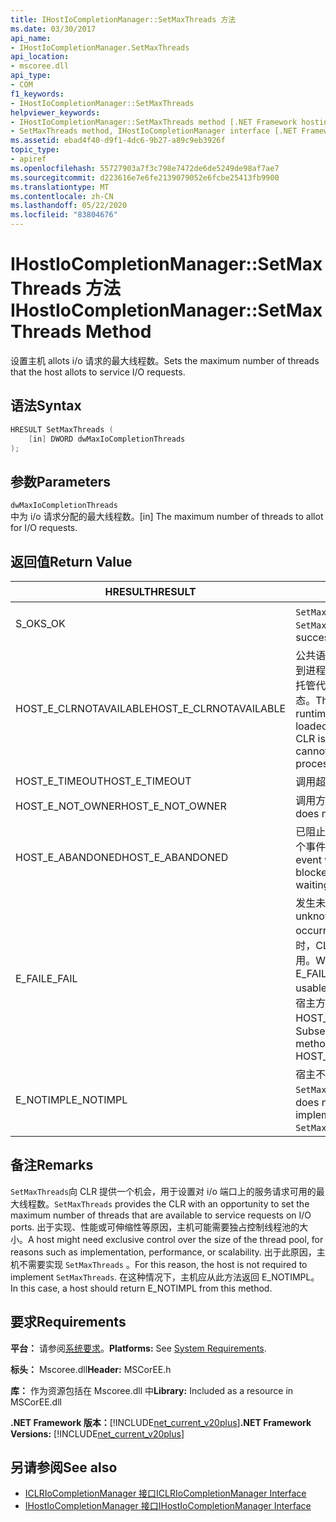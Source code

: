 ```yaml
---
title: IHostIoCompletionManager::SetMaxThreads 方法
ms.date: 03/30/2017
api_name:
- IHostIoCompletionManager.SetMaxThreads
api_location:
- mscoree.dll
api_type:
- COM
f1_keywords:
- IHostIoCompletionManager::SetMaxThreads
helpviewer_keywords:
- IHostIoCompletionManager::SetMaxThreads method [.NET Framework hosting]
- SetMaxThreads method, IHostIoCompletionManager interface [.NET Framework hosting]
ms.assetid: ebad4f40-d9f1-4dc6-9b27-a89c9eb3926f
topic_type:
- apiref
ms.openlocfilehash: 55727903a7f3c798e7472de6de5249de98af7ae7
ms.sourcegitcommit: d223616e7e6fe2139079052e6fcbe25413fb9900
ms.translationtype: MT
ms.contentlocale: zh-CN
ms.lasthandoff: 05/22/2020
ms.locfileid: "83804676"
---
```

# <a name="ihostiocompletionmanagersetmaxthreads-method"></a><span data-ttu-id="0faa7-102">IHostIoCompletionManager::SetMaxThreads 方法</span><span class="sxs-lookup"><span data-stu-id="0faa7-102">IHostIoCompletionManager::SetMaxThreads Method</span></span>
<span data-ttu-id="0faa7-103">设置主机 allots i/o 请求的最大线程数。</span><span class="sxs-lookup"><span data-stu-id="0faa7-103">Sets the maximum number of threads that the host allots to service I/O requests.</span></span>  
  
## <a name="syntax"></a><span data-ttu-id="0faa7-104">语法</span><span class="sxs-lookup"><span data-stu-id="0faa7-104">Syntax</span></span>  
  
```cpp  
HRESULT SetMaxThreads (  
    [in] DWORD dwMaxIoCompletionThreads  
);  
```  
  
## <a name="parameters"></a><span data-ttu-id="0faa7-105">参数</span><span class="sxs-lookup"><span data-stu-id="0faa7-105">Parameters</span></span>  
 `dwMaxIoCompletionThreads`  
 <span data-ttu-id="0faa7-106">中为 i/o 请求分配的最大线程数。</span><span class="sxs-lookup"><span data-stu-id="0faa7-106">[in] The maximum number of threads to allot for I/O requests.</span></span>  
  
## <a name="return-value"></a><span data-ttu-id="0faa7-107">返回值</span><span class="sxs-lookup"><span data-stu-id="0faa7-107">Return Value</span></span>  
  
|<span data-ttu-id="0faa7-108">HRESULT</span><span class="sxs-lookup"><span data-stu-id="0faa7-108">HRESULT</span></span>|<span data-ttu-id="0faa7-109">说明</span><span class="sxs-lookup"><span data-stu-id="0faa7-109">Description</span></span>|  
|-------------|-----------------|  
|<span data-ttu-id="0faa7-110">S_OK</span><span class="sxs-lookup"><span data-stu-id="0faa7-110">S_OK</span></span>|<span data-ttu-id="0faa7-111">`SetMaxThreads`已成功返回。</span><span class="sxs-lookup"><span data-stu-id="0faa7-111">`SetMaxThreads` returned successfully.</span></span>|  
|<span data-ttu-id="0faa7-112">HOST_E_CLRNOTAVAILABLE</span><span class="sxs-lookup"><span data-stu-id="0faa7-112">HOST_E_CLRNOTAVAILABLE</span></span>|<span data-ttu-id="0faa7-113">公共语言运行时（CLR）未加载到进程中，或 CLR 处于无法运行托管代码或成功处理调用的状态。</span><span class="sxs-lookup"><span data-stu-id="0faa7-113">The common language runtime (CLR) has not been loaded into a process, or the CLR is in a state in which it cannot run managed code or process the call successfully.</span></span>|  
|<span data-ttu-id="0faa7-114">HOST_E_TIMEOUT</span><span class="sxs-lookup"><span data-stu-id="0faa7-114">HOST_E_TIMEOUT</span></span>|<span data-ttu-id="0faa7-115">调用超时。</span><span class="sxs-lookup"><span data-stu-id="0faa7-115">The call timed out.</span></span>|  
|<span data-ttu-id="0faa7-116">HOST_E_NOT_OWNER</span><span class="sxs-lookup"><span data-stu-id="0faa7-116">HOST_E_NOT_OWNER</span></span>|<span data-ttu-id="0faa7-117">调用方不拥有该锁。</span><span class="sxs-lookup"><span data-stu-id="0faa7-117">The caller does not own the lock.</span></span>|  
|<span data-ttu-id="0faa7-118">HOST_E_ABANDONED</span><span class="sxs-lookup"><span data-stu-id="0faa7-118">HOST_E_ABANDONED</span></span>|<span data-ttu-id="0faa7-119">已阻止的线程或纤程正在等待某个事件时，该事件被取消。</span><span class="sxs-lookup"><span data-stu-id="0faa7-119">An event was canceled while a blocked thread or fiber was waiting on it.</span></span>|  
|<span data-ttu-id="0faa7-120">E_FAIL</span><span class="sxs-lookup"><span data-stu-id="0faa7-120">E_FAIL</span></span>|<span data-ttu-id="0faa7-121">发生未知的灾难性故障。</span><span class="sxs-lookup"><span data-stu-id="0faa7-121">An unknown catastrophic failure occurred.</span></span> <span data-ttu-id="0faa7-122">当方法返回 E_FAIL 时，CLR 在该进程内将不再可用。</span><span class="sxs-lookup"><span data-stu-id="0faa7-122">When a method returns E_FAIL, the CLR is no longer usable within the process.</span></span> <span data-ttu-id="0faa7-123">对宿主方法的后续调用会返回 HOST_E_CLRNOTAVAILABLE。</span><span class="sxs-lookup"><span data-stu-id="0faa7-123">Subsequent calls to hosting methods return HOST_E_CLRNOTAVAILABLE.</span></span>|  
|<span data-ttu-id="0faa7-124">E_NOTIMPL</span><span class="sxs-lookup"><span data-stu-id="0faa7-124">E_NOTIMPL</span></span>|<span data-ttu-id="0faa7-125">宿主不提供的实现 `SetMaxThreads` 。</span><span class="sxs-lookup"><span data-stu-id="0faa7-125">The host does not provide an implementation of `SetMaxThreads`.</span></span>|  
  
## <a name="remarks"></a><span data-ttu-id="0faa7-126">备注</span><span class="sxs-lookup"><span data-stu-id="0faa7-126">Remarks</span></span>  
 <span data-ttu-id="0faa7-127">`SetMaxThreads`向 CLR 提供一个机会，用于设置对 i/o 端口上的服务请求可用的最大线程数。</span><span class="sxs-lookup"><span data-stu-id="0faa7-127">`SetMaxThreads` provides the CLR with an opportunity to set the maximum number of threads that are available to service requests on I/O ports.</span></span> <span data-ttu-id="0faa7-128">出于实现、性能或可伸缩性等原因，主机可能需要独占控制线程池的大小。</span><span class="sxs-lookup"><span data-stu-id="0faa7-128">A host might need exclusive control over the size of the thread pool, for reasons such as implementation, performance, or scalability.</span></span> <span data-ttu-id="0faa7-129">出于此原因，主机不需要实现 `SetMaxThreads` 。</span><span class="sxs-lookup"><span data-stu-id="0faa7-129">For this reason, the host is not required to implement `SetMaxThreads`.</span></span> <span data-ttu-id="0faa7-130">在这种情况下，主机应从此方法返回 E_NOTIMPL。</span><span class="sxs-lookup"><span data-stu-id="0faa7-130">In this case, a host should return E_NOTIMPL from this method.</span></span>  
  
## <a name="requirements"></a><span data-ttu-id="0faa7-131">要求</span><span class="sxs-lookup"><span data-stu-id="0faa7-131">Requirements</span></span>  
 <span data-ttu-id="0faa7-132">**平台：** 请参阅[系统要求](../../get-started/system-requirements.md)。</span><span class="sxs-lookup"><span data-stu-id="0faa7-132">**Platforms:** See [System Requirements](../../get-started/system-requirements.md).</span></span>  
  
 <span data-ttu-id="0faa7-133">**标头：** Mscoree.dll</span><span class="sxs-lookup"><span data-stu-id="0faa7-133">**Header:** MSCorEE.h</span></span>  
  
 <span data-ttu-id="0faa7-134">**库：** 作为资源包括在 Mscoree.dll 中</span><span class="sxs-lookup"><span data-stu-id="0faa7-134">**Library:** Included as a resource in MSCorEE.dll</span></span>  
  
 <span data-ttu-id="0faa7-135">**.NET Framework 版本：**[!INCLUDE[net_current_v20plus](../../../../includes/net-current-v20plus-md.md)]</span><span class="sxs-lookup"><span data-stu-id="0faa7-135">**.NET Framework Versions:** [!INCLUDE[net_current_v20plus](../../../../includes/net-current-v20plus-md.md)]</span></span>  
  
## <a name="see-also"></a><span data-ttu-id="0faa7-136">另请参阅</span><span class="sxs-lookup"><span data-stu-id="0faa7-136">See also</span></span>

- [<span data-ttu-id="0faa7-137">ICLRIoCompletionManager 接口</span><span class="sxs-lookup"><span data-stu-id="0faa7-137">ICLRIoCompletionManager Interface</span></span>](iclriocompletionmanager-interface.md)
- [<span data-ttu-id="0faa7-138">IHostIoCompletionManager 接口</span><span class="sxs-lookup"><span data-stu-id="0faa7-138">IHostIoCompletionManager Interface</span></span>](ihostiocompletionmanager-interface.md)
